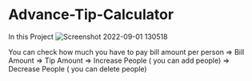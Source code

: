 # Advance-Tip-Calculator

In this Project ![Screenshot 2022-09-01 130518](https://user-images.githubusercontent.com/78220157/187858461-3b21c3eb-b52c-4077-a86e-e88ea27606cc.png)

You can check how much you have to pay bill amount per person
=> Bill Amount
=> Tip Amount
=> Increase People  ( you can add people)
=> Decrease People  ( you can delete people)
